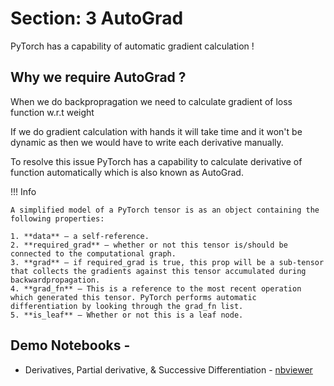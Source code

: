 # Section: 3 AutoGrad

PyTorch has a capability of automatic gradient calculation !

## Why we require AutoGrad ?

When we do backpropragation we need to calculate gradient of loss function w.r.t weight 

If we do gradient calculation with hands it will take time and it won't be dynamic as then we would have to write each derivative manually. 

To resolve this issue PyTorch has a capability to calculate derivative of function automatically which is also known as AutoGrad. 

!!! Info
    
    A simplified model of a PyTorch tensor is as an object containing the following properties:
    
    1. **data** — a self-reference.
    2. **required_grad** — whether or not this tensor is/should be connected to the computational graph.
    3. **grad** — if required_grad is true, this prop will be a sub-tensor that collects the gradients against this tensor accumulated during backwardpropagation.
    4. **grad_fn** — This is a reference to the most recent operation which generated this tensor. PyTorch performs automatic differentiation by looking through the grad_fn list.
    5. **is_leaf** — Whether or not this is a leaf node.


## Demo Notebooks - 

* Derivatives, Partial derivative, & Successive Differentiation - [nbviewer](https://nbviewer.org/github/sushantsur23/Pytorch-basics/blob/main/codebase/03.01%20Derivatives%2C%20Partial%20derivative%2C%20and%20Successive%20Differentiation.ipynb)